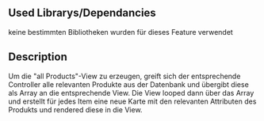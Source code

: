 ## Used Librarys/Dependancies
keine bestimmten Bibliotheken wurden für dieses Feature verwendet


## Description
Um die "all Products"-View zu erzeugen, greift sich der entsprechende Controller alle relevanten Produkte aus der Datenbank und übergibt diese 
als Array an die entsprechende View. Die View looped dann über das Array und erstellt für jedes Item eine neue Karte mit den relevanten 
Attributen des Produkts und rendered diese in die View. 